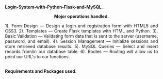 <b>  Login-System-with-Python-Flask-and-MySQL. </b> 

<b> <center> Mojor operations handled.  </center> </b>
<p style="text-align:justify;">
1). Form Design — Design a login and registration form with HTML5 and CSS3.
2). Templates — Create Flask templates with HTML and Python.
3). Basic Validation — Validating form data that is sent to the server (username, password, and email).
4). Session Management — Initialize sessions and store retrieved database results.
5). MySQL Queries — Select and insert records from/in our database table.
6). Routes — Routing will allow us to point our URL's to our functions.
</p>
<br>
<b>  Requirements and Packages used.</b> <br>
<p style="text-align:justify;>
Download and install Python, for this tutorial I'll be using Python 3.7.2, make sure to check the box Add Python to PATH on the installation setup screen.
Download and install MySQL Community Server and MySQL Workbench, you can skip this step if you already have a MySQL server set up.
Install Python Flask with the command: pip install flask
Install Flask-MySQLdb with the command: pip install flask-mysqldb
          </p>          
          
